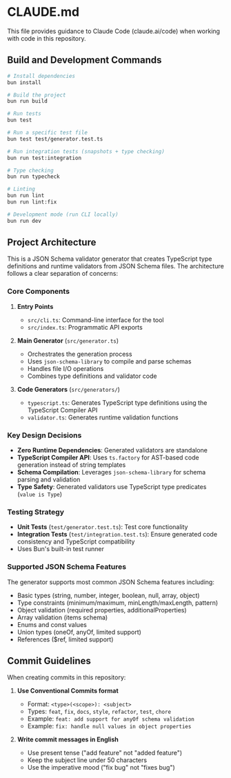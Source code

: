 # CLAUDE.md

This file provides guidance to Claude Code (claude.ai/code) when working with code in this repository.

## Build and Development Commands

```bash
# Install dependencies
bun install

# Build the project
bun run build

# Run tests
bun test

# Run a specific test file
bun test test/generator.test.ts

# Run integration tests (snapshots + type checking)
bun run test:integration

# Type checking
bun run typecheck

# Linting
bun run lint
bun run lint:fix

# Development mode (run CLI locally)
bun run dev
```

## Project Architecture

This is a JSON Schema validator generator that creates TypeScript type definitions and runtime validators from JSON Schema files. The architecture follows a clear separation of concerns:

### Core Components

1. **Entry Points**
   - `src/cli.ts`: Command-line interface for the tool
   - `src/index.ts`: Programmatic API exports

2. **Main Generator** (`src/generator.ts`)
   - Orchestrates the generation process
   - Uses `json-schema-library` to compile and parse schemas
   - Handles file I/O operations
   - Combines type definitions and validator code

3. **Code Generators** (`src/generators/`)
   - `typescript.ts`: Generates TypeScript type definitions using the TypeScript Compiler API
   - `validator.ts`: Generates runtime validation functions

### Key Design Decisions

- **Zero Runtime Dependencies**: Generated validators are standalone
- **TypeScript Compiler API**: Uses `ts.factory` for AST-based code generation instead of string templates
- **Schema Compilation**: Leverages `json-schema-library` for schema parsing and validation
- **Type Safety**: Generated validators use TypeScript type predicates (`value is Type`)

### Testing Strategy

- **Unit Tests** (`test/generator.test.ts`): Test core functionality
- **Integration Tests** (`test/integration.test.ts`): Ensure generated code consistency and TypeScript compatibility
- Uses Bun's built-in test runner

### Supported JSON Schema Features

The generator supports most common JSON Schema features including:
- Basic types (string, number, integer, boolean, null, array, object)
- Type constraints (minimum/maximum, minLength/maxLength, pattern)
- Object validation (required properties, additionalProperties)
- Array validation (items schema)
- Enums and const values
- Union types (oneOf, anyOf, limited support)
- References ($ref, limited support)

## Commit Guidelines

When creating commits in this repository:

1. **Use Conventional Commits format**
   - Format: `<type>(<scope>): <subject>`
   - Types: `feat`, `fix`, `docs`, `style`, `refactor`, `test`, `chore`
   - Example: `feat: add support for anyOf schema validation`
   - Example: `fix: handle null values in object properties`

2. **Write commit messages in English**
   - Use present tense ("add feature" not "added feature")
   - Keep the subject line under 50 characters
   - Use the imperative mood ("fix bug" not "fixes bug")